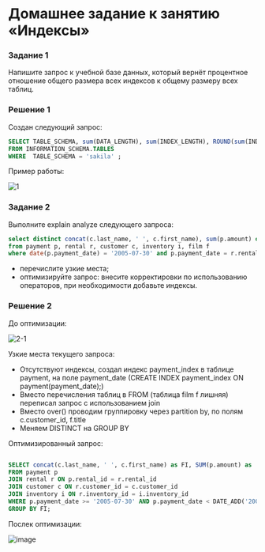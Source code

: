 # Домашнее задание к занятию «Индексы»

### Задание 1

Напишите запрос к учебной базе данных, который вернёт процентное отношение общего размера всех индексов к общему размеру всех таблиц.

### Решение 1

Создан следующий запрос:

```sql
SELECT TABLE_SCHEMA, sum(DATA_LENGTH), sum(INDEX_LENGTH), ROUND(sum(INDEX_LENGTH)/sum(DATA_LENGTH)*100) as '%'
FROM INFORMATION_SCHEMA.TABLES
WHERE  TABLE_SCHEMA = 'sakila' ;
```
Пример работы:

![1](https://github.com/SKA1010/hw_db_5/assets/125235217/2984e715-983e-4308-a3ce-ad892ee59200)


### Задание 2

Выполните explain analyze следующего запроса:
```sql
select distinct concat(c.last_name, ' ', c.first_name), sum(p.amount) over (partition by c.customer_id, f.title)
from payment p, rental r, customer c, inventory i, film f
where date(p.payment_date) = '2005-07-30' and p.payment_date = r.rental_date and r.customer_id = c.customer_id and i.inventory_id = r.inventory_id
```
- перечислите узкие места;
- оптимизируйте запрос: внесите корректировки по использованию операторов, при необходимости добавьте индексы.

### Решение 2

До оптимизации:

![2-1](https://github.com/SKA1010/hw_db_5/assets/125235217/d3e5e926-dc2c-454e-8f23-56f4298bf834)

Узкие места текущего запроса:

- Отсутствуют индексы, создал индекс payment_index в таблице payment, на поле payment_date (CREATE INDEX payment_index ON payment(payment_date);)
- Вместо перечисления таблиц в FROM (таблица film f лишняя) переписал запрос с использованием join 
- Вместо over() проводим группировку через partition by, по полям c.customer_id, f.title
- Меняем DISTINCT на GROUP BY

Оптимизированный запрос:

```sql

SELECT concat(c.last_name, ' ', c.first_name) as FI, SUM(p.amount) as 'SUM'
FROM payment p
JOIN rental r ON p.rental_id = r.rental_id
JOIN customer c ON r.customer_id = c.customer_id 
JOIN inventory i ON r.inventory_id = i.inventory_id 
WHERE p.payment_date >= '2005-07-30' AND p.payment_date < DATE_ADD('2005-07-30', INTERVAL 1 DAY)
GROUP BY FI;

```
Послек оптимизации:

![image](https://github.com/SKA1010/hw_db_5/assets/125235217/ce6c3039-110f-4b17-b442-61cbf56cbe32)
